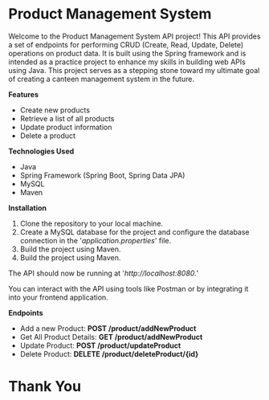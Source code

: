 # Product Management System

Welcome to the Product Management System API project! This API provides a set of endpoints for performing CRUD (Create, Read, Update, Delete) operations on product data. It is built using the Spring framework and is intended as a practice project to enhance my skills in building web APIs using Java. This project serves as a stepping stone toward my ultimate goal of creating a canteen management system in the future.

**Features**
* Create new products
* Retrieve a list of all products
* Update product information
* Delete a product

**Technologies Used**
* Java
* Spring Framework (Spring Boot, Spring Data JPA)
* MySQL
* Maven

**Installation**
1. Clone the repository to your local machine.
2. Create a MySQL database for the project and configure the database connection in the '_application.properties_' file.
3. Build the project using Maven.
4. Build the project using Maven.

The API should now be running at '_http://localhost:8080._'

You can interact with the API using tools like Postman or by integrating it into your frontend application. 

**Endpoints**

* Add a new Product: **POST /product/addNewProduct**
* Get All Product Details: **GET /product/addNewProduct**
* Update Product: **POST /product/updateProduct**
* Delete Product: **DELETE /product/deleteProduct/{id}**


<h1>Thank You</h1>






